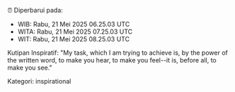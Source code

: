 ⏰ Diperbarui pada:
- WIB: Rabu, 21 Mei 2025 06.25.03 UTC
- WITA: Rabu, 21 Mei 2025 07.25.03 UTC
- WIT: Rabu, 21 Mei 2025 08.25.03 UTC

Kutipan Inspiratif:
"My task, which I am trying to achieve is, by the power of the written word, to make you hear, to make you feel--it is, before all, to make you see."


Kategori: inspirational

